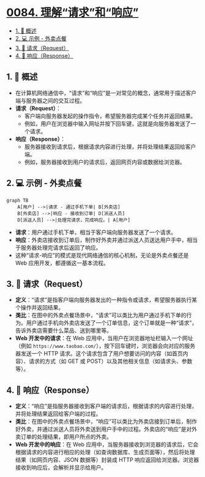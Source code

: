 # [0084. 理解“请求”和“响应”](https://github.com/Tdahuyou/TNotes.nodejs/tree/main/notes/0084.%20%E7%90%86%E8%A7%A3%E2%80%9C%E8%AF%B7%E6%B1%82%E2%80%9D%E5%92%8C%E2%80%9C%E5%93%8D%E5%BA%94%E2%80%9D)

<!-- region:toc -->

- [1. 📝 概述](#1--概述)
- [2. 💻 示例 - 外卖点餐](#2--示例---外卖点餐)
- [3. 📒 请求（Request）](#3--请求request)
- [4. 📒 响应（Response）](#4--响应response)

<!-- endregion:toc -->

## 1. 📝 概述

- 在计算机网络通信中，“请求”和“响应”是一对常见的概念，通常用于描述客户端与服务器之间的交互过程。
- **请求（Request）**：
  - 客户端向服务器发起的操作指令，希望服务器完成某个任务并返回结果。
  - 例如，用户在浏览器中输入网址并按下回车键，这就是向服务器发送了一个请求。
- **响应（Response）**：
  - 服务器接收到请求后，根据请求内容进行处理，并将处理结果返回给客户端。
  - 例如，服务器接收到用户的请求后，返回网页内容或数据给浏览器。

## 2. 💻 示例 - 外卖点餐

```mermaid
graph TB
    A[用户] -->|请求 - 通过手机下单| B[外卖店]
    B[外卖店] -->|响应 - 接收到订单| D[派送人员]
    D[派送人员] -->|处理完请求，完成响应。| A[用户]
```

- **请求**：用户通过手机下单，相当于客户端向服务器发送了一个请求。
- **响应**：外卖店接收到订单后，制作好外卖并通过派送人员送达用户手中，相当于服务器处理完请求后返回了响应。
- 这种“请求-响应”的模式是现代网络通信的核心机制，无论是外卖点餐还是 Web 应用开发，都遵循这一基本流程。

## 3. 📒 请求（Request）

- **定义**：“请求”是指客户端向服务器发出的一种指令或请求，希望服务器执行某个操作并返回结果。
- **类比**：在图中的外卖点餐场景中，“请求”可以类比为用户通过手机下单的行为。用户通过手机向外卖店发送了一个订单信息，这个订单就是一种“请求”，告诉外卖店需要什么菜品、送到哪里等。
- **Web 开发中的请求**：在 Web 应用中，当用户在浏览器地址栏输入一个网址（例如 `https://www.taobao.com/`），按下回车键时，浏览器会向对应的服务器发送一个 HTTP 请求。这个请求包含了用户想要访问的内容（如首页内容）、请求的方式（如 GET 或 POST）以及其他相关信息（如请求头、参数等）。

## 4. 📒 响应（Response）

- **定义**：“响应”是指服务器接收到客户端的请求后，根据请求的内容进行处理，并将处理结果返回给客户端的过程。
- **类比**：在图中的外卖点餐场景中，“响应”可以类比为外卖店接到订单后，制作好外卖，并通过派送人员将外卖送到用户手中的过程。外卖店的“响应”是对外卖订单的处理结果，即用户所点的外卖。
- **Web 开发中的响应**：在 Web 应用中，当服务器接收到浏览器的请求后，它会根据请求的内容进行相应的处理（如查询数据库、生成页面等），然后将处理结果（如网页内容、JSON 数据等）封装成 HTTP 响应返回给浏览器。浏览器接收到响应后，会解析并显示给用户。

